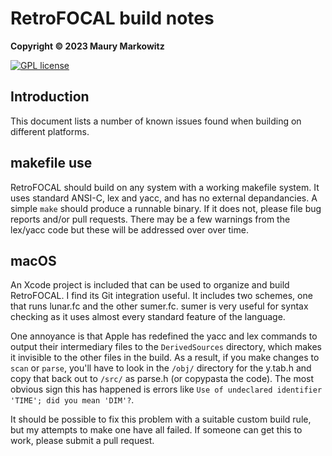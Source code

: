 RetroFOCAL build notes
======================

**Copyright © 2023 Maury Markowitz**

[![GPL license](http://img.shields.io/badge/license-GPL-brightgreen.svg)](https://opensource.org/licenses/gpl-license)

## Introduction

This document lists a number of known issues found when building on different platforms.

## makefile use

RetroFOCAL should build on any system with a working makefile system. It uses standard ANSI-C, lex and yacc, and has no external depandancies. A simple `make` should produce a runnable binary. If it does not, please file bug reports and/or pull requests. There may be a few warnings from the lex/yacc code but these will be addressed over over time.

## macOS

An Xcode project is included that can be used to organize and build RetroFOCAL. I find its Git integration useful. It includes two schemes, one that runs lunar.fc and the other sumer.fc. sumer is very useful for syntax checking as it uses almost every standard feature of the language.

One annoyance is that Apple has redefined the yacc and lex commands to output their intermediary files to the `DerivedSources` directory, which makes it invisible to the other files in the build. As a result, if you make changes to `scan` or `parse`, you'll have to look in the `/obj/` directory for the y.tab.h and copy that back out to `/src/` as parse.h (or copypasta the code). The most obvious sign this has happened is errors like `Use of undeclared identifier 'TIME'; did you mean 'DIM'?`.

It should be possible to fix this problem with a suitable custom build rule, but my attempts to make one have all failed. If someone can get this to work, please submit a pull request.

